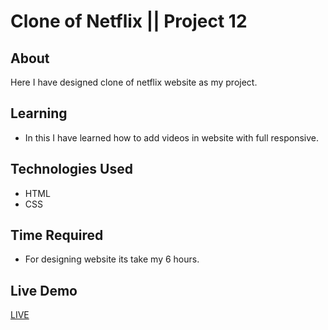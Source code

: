 # Clone of Netflix || Project 12
## About 
Here I have designed clone of netflix website as my project.
## Learning
- In this I have learned how to add videos in website with full responsive.
## Technologies Used
- HTML
- CSS
## Time Required
- For designing website its take my 6 hours.
## Live Demo
[LIVE](https://github.com/Anikettijare/clone-microsoft)
